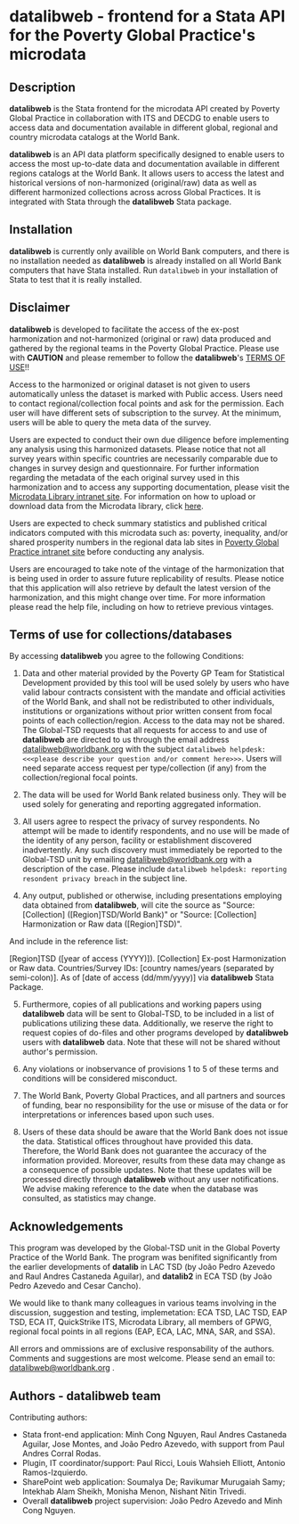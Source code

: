 # **datalibweb** - frontend for a Stata API for the Poverty Global Practice's microdata

## Description

**datalibweb** is the Stata frontend for the microdata API created by Poverty Global Practice in collaboration with ITS and DECDG to enable users to access data and documentation available in different global, regional and country microdata catalogs at the World Bank.

**datalibweb** is an API data platform specifically designed to enable users to access the most up-to-date data and documentation available in different regions catalogs at the World Bank. It allows users to access the latest and historical versions of non-harmonized (original/raw) data as well as different harmonized collections across across Global Practices. It is integrated with Stata through the **datalibweb** Stata package.

## Installation
**datalibweb** is currently only availible on World Bank computers, and there is no installation needed as **datalibweb** is already installed on all World Bank computers that have Stata installed. Run `datalibweb` in your installation of Stata to test that it is really installed.

## Disclaimer

 **datalibweb** is developed to facilitate the access of the ex-post
harmonization and not-harmonized (original or raw) data produced and gathered by the regional teams in the Poverty Global Practice.
Please use with **CAUTION** and please remember to follow the
**datalibweb**'s [TERMS OF USE](#terms_use)!!

Access to the harmonized or original dataset is not given to users automatically unless the dataset is marked with Public access. 
Users need to contact regional/collection focal points and ask for the permission. Each user will have different sets of subscription to the survey. 
At the minimum, users will be able to query the meta data of the survey. 

 Users are expected to conduct their own due diligence before implementing any analysis using this harmonized datasets. Please notice
that not all survey years within specific countries are necessarily comparable due to changes in survey design and questionnaire.
For further information regarding the metadata of the each original survey used in this harmonization and to access any supporting
documentation, please visit the [Microdata Library intranet site](http://microdatalib.worldbank.org/index.php/catalog/eca).
For information on how to upload or download data from the Microdata library, click [here](\\Ecafile\eca-special\ECA_Databank\datalib\_doc\ECADATAPORTAL_Guidelines_1page.pdf).

 Users are expected to check summary statistics and published critical indicators computed with this microdata such as: poverty, inequality, and/or 
shared prosperity numbers in the regional data lab sites in [Poverty Global Practice intranet site](http://globalpractices.worldbank.org/poverty/Pages/en/GPGHome.aspx)
before conducting any analysis. 

 Users are encouraged to take note of the vintage of the harmonization that is being used in order to assure future 
replicability of results. Please notice that this application will also retrieve by default the latest version of the harmonization, 
and this might change over time. For more information please read the help file, including on how to retrieve previous 
vintages. 

## Terms of use for collections/databases <a name="terms_use"></a>

By accessing **datalibweb** you agree to the following Conditions:

1.	Data and other material provided by the Poverty GP Team for Statistical Development provided by this tool will be
used solely by users who have valid labour contracts consistent with the mandate and official
activities of the World Bank, and shall not be redistributed to other individuals, institutions or organizations without prior
written consent from focal points of each collection/region. Access to the data may not be shared. The Global-TSD requests that all requests for access
to and use of **datalibweb** are directed to us through the email address
[datalibweb@worldbank.org](mailto:datalibweb@worldbank.org?subject=datalibweb%20helpdesk:%20please%20describe%20your%20question%20and%2For%20comment%20here) with the subject `datalibweb helpdesk: <<<please describe your question and/or comment here>>>`.
Users will need separate access request per type/collection (if any) from the collection/regional focal points.

2.	The data will be used for World Bank related business only. They will be used solely for generating and reporting 
aggregated information. 

3.	All users agree to respect the privacy of survey respondents. No attempt will be made to identify respondents, and
no use will be made of the identity of any person, facility or establishment discovered inadvertently. Any such discovery must
immediately be reported to the Global-TSD unit by emailing [datalibweb@worldbank.org](mailto:datalibweb@worldbank.org?subject=datalibweb%20helpdesk:%20reporting%20resondent%20privacy%20breach) with a description of the case. Please include `datalibweb helpdesk: reporting resondent privacy breach` in the subject line.

4.	Any output, published or otherwise, including presentations employing data obtained from **datalibweb**, will cite 
the source as "Source: [Collection] ([Region]TSD/World Bank)" or "Source: [Collection] Harmonization or Raw data ([Region]TSD)". 

And include in the reference list: 

[Region]TSD ([year of access (YYYY)]). [Collection] Ex-post Harmonization or Raw data. Countries/Survey IDs: [country names/years 
(separated by semi-colon)]. As of [date of access (dd/mm/yyyy)] via **datalibweb** Stata Package.

5.	Furthermore, copies of all publications and working papers using **datalibweb** data will be sent to Global-TSD, to 
be included in a list of publications utilizing these data. Additionally, we reserve the right to request copies of 
do-files and other programs developed by **datalibweb** users with **datalibweb** data. Note that these will not be shared without 
author's permission. 

6.	Any violations or inobservance of provisions 1 to 5 of these terms and conditions will be considered 
misconduct. 

7.	The World Bank, Poverty Global Practices, and all partners and sources of funding, bear no responsibility for 
the use or misuse of the data or for interpretations or inferences based upon such uses. 

8.	Users of these data should be aware that the World Bank does not issue the data. Statistical offices 
throughout have provided this data. Therefore, the World Bank does not guarantee the accuracy of the information provided.
Moreover, results from these data may change as a consequence of possible 
updates. Note that these updates will be processed directly through **datalibweb** without any user notifications. 
We advise making reference to the date when the database was consulted, as statistics may change.

## Acknowledgements

This program was developed by the Global-TSD unit in the Global Poverty Practice of the World Bank. The program was benifited significantly from the earlier developments of **datalib** in LAC TSD (by João Pedro Azevedo and Raul Andres Castaneda Aguilar), and **datalib2** in ECA TSD (by João Pedro Azevedo and Cesar Cancho).	

We would like to thank many colleagues in various teams involving in the discussion, suggestion and testing, implemetation: ECA TSD, LAC TSD, EAP TSD, ECA IT, QuickStrike ITS, Microdata Library, all members of GPWG, regional focal points in all regions (EAP, ECA, LAC, MNA, SAR, and SSA).  

All errors and ommissions are of exclusive responsability of the authors. Comments and suggestions are most welcome. Please send an email to: <datalibweb@worldbank.org> .
	
## Authors - **datalibweb** team
Contributing authors:  
- Stata front-end application: Minh Cong Nguyen, Raul Andres Castaneda Aguilar, Jose Montes, and João Pedro Azevedo, with support from Paul Andres Corral Rodas. 
- Plugin, IT coordinator/support: Paul Ricci, Louis Wahsieh Elliott, Antonio Ramos-Izquierdo. 
- SharePoint web application: Soumalya De; Ravikumar Murugaiah Samy; Intekhab Alam Sheikh, Monisha Menon, Nishant Nitin Trivedi. 
- Overall ****datalibweb**** project supervision: João Pedro Azevedo and Minh Cong Nguyen. 
